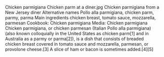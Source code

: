 
Chicken parmigiana
Chicken parm at a diner.jpg
Chicken parmigiana from a New Jersey diner
Alternative names	Pollo alla parmigiana, chicken parm, parmy, parma
Main ingredients	chicken breast, tomato sauce, mozzarella, parmesan
 Cookbook: Chicken parmigiana
   Media: Chicken parmigiana
Chicken parmigiana, or chicken parmesan (Italian Pollo alla parmigiana) (also known colloquially in the United States as chicken parm[1] and in Australia as a parmy or parma[2]), is a dish that consists of breaded chicken breast covered in tomato sauce and mozzarella, parmesan, or provolone cheese.[3] A slice of ham or bacon is sometimes added.[4][5] 

